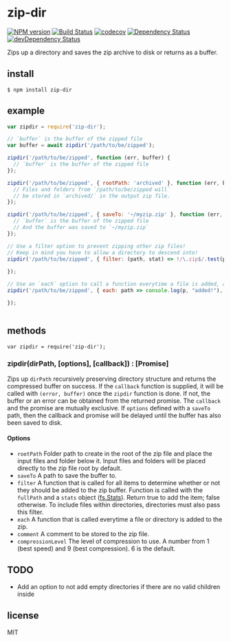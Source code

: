 # zip-dir
[![NPM version](https://badge.fury.io/js/%40prantlf%2Fzip-dir.png)](http://badge.fury.io/js/%40prantlf%2Fzip-dir)
[![Build Status](https://travis-ci.org/prantlf/node-zip-dir.png)](https://travis-ci.org/prantlf/node-zip-dir)
[![codecov](https://codecov.io/gh/prantlf/node-zip-dir/branch/master/graph/badge.svg)](https://codecov.io/gh/prantlf/node-zip-dir)
[![Dependency Status](https://david-dm.org/prantlf/node-zip-dir.svg)](https://david-dm.org/prantlf/node-zip-dir)
[![devDependency Status](https://david-dm.org/prantlf/node-zip-dir/dev-status.svg)](https://david-dm.org/prantlf/node-zip-dir#info=devDependencies)

Zips up a directory and saves the zip archive to disk or returns as a buffer.

## install

```
$ npm install zip-dir
```

## example

```javascript
var zipdir = require('zip-dir');

// `buffer` is the buffer of the zipped file
var buffer = await zipdir('/path/to/be/zipped');

zipdir('/path/to/be/zipped', function (err, buffer) {
  // `buffer` is the buffer of the zipped file
});

zipdir('/path/to/be/zipped', { rootPath: 'archived' }, function (err, buffer) {
  // Files and folders from `/path/to/be/zipped will`
  // be stored in `archived/` in the output zip file.
});

zipdir('/path/to/be/zipped', { saveTo: '~/myzip.zip' }, function (err, buffer) {
  // `buffer` is the buffer of the zipped file
  // And the buffer was saved to `~/myzip.zip`
});

// Use a filter option to prevent zipping other zip files!
// Keep in mind you have to allow a directory to descend into!
zipdir('/path/to/be/zipped', { filter: (path, stat) => !/\.zip$/.test(path) }, function (err, buffer) {
  
});

// Use an `each` option to call a function everytime a file is added, and receives the path
zipdir('/path/to/be/zipped', { each: path => console.log(p, "added!"), function (err, buffer) {

});
  
```

## methods

```
var zipdir = require('zip-dir');
```

### zipdir(dirPath, [options], [callback]) : [Promise]

Zips up `dirPath` recursively preserving directory structure and returns
the compressed buffer on success. If the `callback` function is supplied, it will be called with `(error, buffer)` once the `zipdir` function is done. If not, the buffer or an error can be obtained from the returned promise. The `callback` and the promise are mutually exclusive. If `options` defined with a `saveTo` path, then the callback and promise will be delayed until the buffer has also
been saved to disk.

#### Options

* `rootPath` Folder path to create in the root of the zip file and place the input files and folder below it. Input files and folders will be placed directly to the zip file root by default.
* `saveTo` A path to save the buffer to.
* `filter` A function that is called for all items to determine whether or not they should be added to the zip buffer. Function is called with the `fullPath` and a `stats` object ([fs.Stats](http://nodejs.org/api/fs.html#fs_class_fs_stats)). Return true to add the item; false otherwise. To include files within directories, directories must also pass this filter.
* `each` A function that is called everytime a file or directory is added to the zip.
* `comment` A comment to be stored to the zip file.
* `compressionLevel` The level of compression to use. A number from 1 (best speed) and 9 (best compression). 6 is the default.

## TODO

* Add an option to not add empty directories if there are no valid children inside

## license

MIT
